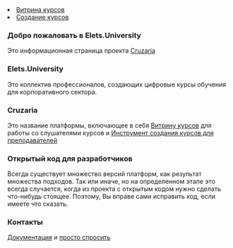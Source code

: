 <div id="header">
        <nav>
          <li class="fork"><a href="http://54.202.22.177">Витрина курсов</a></li>
          <li class="downloads"><a href="http://54.202.22.177:18010">Создание курсов</a></li>
        </nav>
      </div>

### Добро пожаловать в Elets.University
Это информационная страница проекта [Cruzaria](https://cruzaria.github.com/)

### Elets.University
Это коллектив профессионалов, создающих цифровые курсы обучения для корпоративного сектора.

### Cruzaria
Это название платформы, включающее в себя [Витрину курсов](http://54.202.22.177/) для работы со слушателями курсов и [Инструмент создания курсов для преподавателей](http://54.202.22.177:18010)

### Открытый код для разработчиков
Всегда существует множество версий платформ, как результат множества подходов. Так или иначе, но на определенном этапе это всегда случается, когда из проекта с открытым кодом нужно сделать что-нибудь стоящее. Поэтому, Вы вправе сами исправить код, если имеете что сказать.

### Контакты
  [Документация](https://edx.readthedocs.io/projects/open-edx-building-and-running-a-course/en/open-release-ficus.master/getting_started/get_started.html) и [просто спросить](https://https://github.com/VladimirAndropov)
